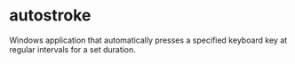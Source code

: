 # autostroke
Windows application that automatically presses a specified keyboard key at regular intervals for a set duration.
